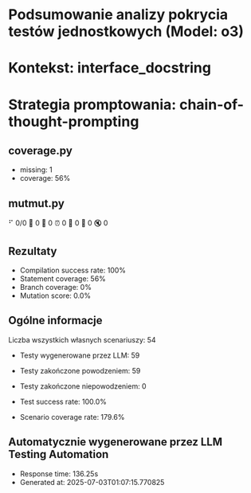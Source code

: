 # Podsumowanie analizy pokrycia testów jednostkowych (Model: o3)
# Kontekst: interface_docstring
# Strategia promptowania: chain-of-thought-prompting

## coverage.py
- missing: 1
- coverage: 56%

## mutmut.py
⠋ 0/0  🎉 0 🫥 0  ⏰ 0  🤔 0  🙁 0  🔇 0

## Rezultaty
- Compilation success rate: 100%
- Statement coverage: 56%
- Branch coverage: 0%
- Mutation score: 0.0%

## Ogólne informacje

Liczba wszystkich własnych scenariuszy: 54

- Testy wygenerowane przez LLM: 59
- Testy zakończone powodzeniem: 59
- Testy zakończone niepowodzeniem: 0

- Test success rate: 100.0%
- Scenario coverage rate: 179.6%

## Automatycznie wygenerowane przez LLM Testing Automation
- Response time: 136.25s
- Generated at: 2025-07-03T01:07:15.770825


